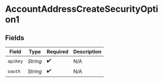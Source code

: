 # AccountAddressCreateSecurityOption1


## Fields

| Field              | Type               | Required           | Description        |
| ------------------ | ------------------ | ------------------ | ------------------ |
| `apiKey`           | *String*           | :heavy_check_mark: | N/A                |
| `oauth`            | *String*           | :heavy_check_mark: | N/A                |